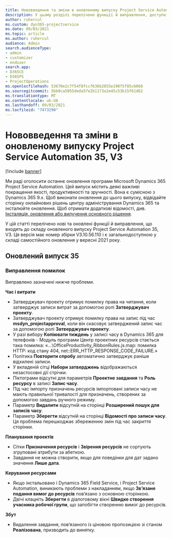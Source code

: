 ```yaml
---
title: Нововведення та зміни в оновленому випуску Project Service Automation 35, V3
description: У цьому розділі перелічено функції й виправлення, доступні у випуску Microsoft Dynamics 365 Project Service Automation 35, V3.
author: ruhercul
ms.custom: dyn365-projectservice
ms.date: 09/03/2021
ms.topic: article
ms.author: ruhercul
audience: Admin
search.audienceType:
- admin
- customizer
- enduser
search.app:
- D365CE
- D365PS
- ProjectOperations
ms.openlocfilehash: 53670e2c7f54f8fccf636b2855e190f5f85c6068
ms.sourcegitcommit: 5bb8ca5055deda57e2b1173a2e45c53b15f61d62
ms.translationtype: MT
ms.contentlocale: uk-UA
ms.lasthandoff: 09/03/2021
ms.locfileid: "7473290"
---
```

# <a name="whats-new-or-changed-in-project-service-automation-update-release-35-v3"></a>Нововведення та зміни в оновленому випуску Project Service Automation 35, V3

[!include [banner](../includes/psa-now-project-operations.md)]

Ми раді оголосити останнє оновлення програми Microsoft Dynamics 365 Project Service Automation. Цей випуск містить деякі важливі покращення якості, продуктивності та зручності. Вона є сумісною з Dynamics 365 9.x. Щоб виконати оновлення до цього випуску, відвідайте сторінку онлайнових рішень центру адміністрування Dynamics 365 та інсталюйте оновлення. Щоб отримати додаткові відомості, див. [Інсталяція, оновлення або вилучення основного рішення](/power-platform/admin/install-remove-preferred-solution).

У цій статті перелічено нові та оновлені функції й виправлення, що входять до складу оновленого випуску Project Service Automation 35, V3. Ця версія має номер збірки V3.10.56.110 і є загальнодоступною у складі самостійного оновлення у вересні 2021 року.

## <a name="update-release-35"></a>Оновлений випуск 35

### <a name="bug-fixes"></a>Виправлення помилок

Виправлено зазначені нижче проблеми.

**Час і витрати**

- Затверджувач проекту отримує помилку права на читання, коли затверджує записи витрат за допомогою ролі **Затверджувач проекту**.
- Затверджувач проекту отримує помилку права на запис під час **msdyn_projectapproval**, коли він скасовує затверджений запис час за допомогою ролі **Затверджувач проекту**.
- У разі вибору **Копіювати тиждень** у записі часу в Dynamics 365 для телефонів - Модуль програми Центр проектних ресурсів стається така помилка: «...\OfficeProductivity_RibbonRules.js.map: помилка HTTP: код стану 404, net::ERR_HTTP_RESPONSE_CODE_FAILURE.»
- Політика **Повторити спробу** автоматично затверджує раніше відхилені записи.
- У вкладеній сітці **Набори затверджень** відображаються незастосовні дії стрічки.
- Піктограми відсутні для параметрів **Проектне завдання** та **Роль ресурсу** в записі **Запис часу**.
- Під час імпорту призначень ресурсів імпортовані записи часу не мають правильної тривалості для призначень, створених за допомогою завдань ручного режиму.
- Параметр **Видалити** відсутній на сторінці **Розширений пошук для записів часу**.
- Параметр **Зберегти** відсутній на сторінці **Відомості про записи часу**. Ця проблема перешкоджає збереженню змін під час закриття сторінки.

**Планування проектів**

- Сітки **Призначення ресурсів** і **Звірення ресурсів** не сортують згруповані атрибути за абеткою.
- Завдання не можна створити, якщо для поведінки для дат задано значення **Лише дата**.

**Керування ресурсами**

- Якщо інстальовано і Dynamics 365 Field Service, і Project Service Automation, виникають проблеми з накладанням, якщо **Зв’язане подання вимог до ресурсів** пов’язано з основною сторінкою.
- Двічі клацніть **Зберегти** в діалоговому вікні **Швидке створення учасника робочої групи**, що запобігти створенню вимог до ресурсів.

**Збут**

- Видалення завдання, пов’язаного із ціновою пропозицією зі станом **Реалізована**, призводить до винятку.
